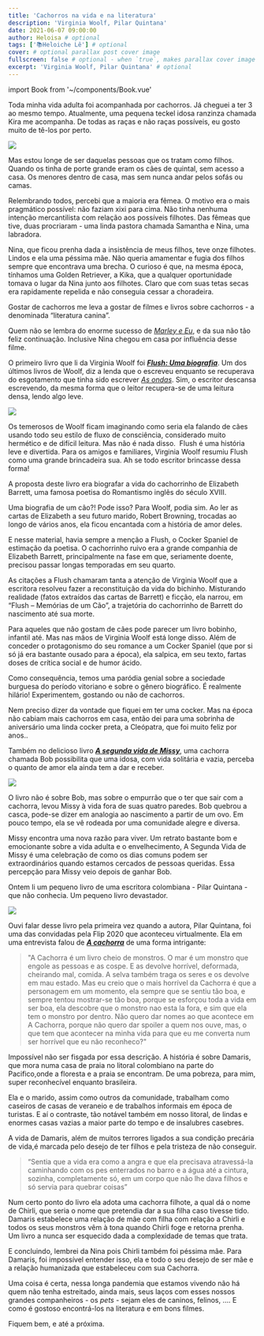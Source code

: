 ```yaml
---
title: 'Cachorros na vida e na literatura'
description: 'Virginia Woolf, Pilar Quintana'
date: 2021-06-07 09:00:00
author: Heloisa # optional
tags: ['📚Heloiche Lê'] # optional
cover: # optional parallax post cover image
fullscreen: false # optional - when `true`, makes parallax cover image take up full viewport height
excerpt: 'Virginia Woolf, Pilar Quintana' # optional
---
```


import Book from '~/components/Book.vue'

Toda minha vida adulta foi acompanhada por cachorros. Já cheguei a ter 3 ao mesmo tempo. Atualmente, uma pequena teckel idosa ranzinza chamada Kira me acompanha. De todas as raças e não raças possíveis, eu gosto muito de tê-los por perto.

![](https://mcusercontent.com/098dc617c09a7514b2f1ca78d/images/6c2a9125-7734-c5fe-3049-ddadf2fc3b3d.png)

Mas estou longe de ser daquelas pessoas que os tratam como filhos. Quando os tinha de porte grande eram os cães de quintal, sem acesso a casa. Os menores dentro de casa, mas sem nunca andar pelos sofás ou camas.

Relembrando todos, percebi que a maioria era fêmea. O motivo era o mais pragmático possível: não faziam xixi para cima. Não tinha nenhuma intenção mercantilista com relação aos possíveis filhotes. Das fêmeas que tive, duas procriaram - uma linda pastora chamada Samantha e Nina, uma labradora.

Nina, que ficou prenha dada a insistência de meus filhos, teve onze filhotes. Lindos e ela uma péssima mãe. Não queria amamentar e fugia dos filhos sempre que encontrava uma brecha. O curioso é que, na mesma época, tínhamos uma Golden Retriever, a Kika, que a qualquer oportunidade tomava o lugar da Nina junto aos filhotes. Claro que com suas tetas secas era rapidamente repelida e não conseguia cessar a choradeira.

Gostar de cachorros me leva a gostar de filmes e livros sobre cachorros - a denominada “literatura canina”.

Quem não se lembra do enorme sucesso de _[Marley e Eu](https://amzn.to/3fDIpMy)_, e da sua não tão feliz continuação. Inclusive Nina chegou em casa por influência desse filme.

O primeiro livro que li da Virginia Woolf foi [_**Flush: Uma biografia**_](https://amzn.to/3wMqf0M). Um dos últimos livros de Woolf, diz a lenda que o escreveu enquanto se recuperava do esgotamento que tinha sido escrever _[As ondas](https://amzn.to/2TH0UqN)_. Sim, o escritor descansa escrevendo, da mesma forma que o leitor recupera-se de uma leitura densa, lendo algo leve.

<book title="Flush: Uma biografia" author="Virginia Woolf" link="https://amzn.to/3wMqf0M">
<a target="_blank"  href="https://www.amazon.com.br/gp/product/8551300318/ref=as_li_tl?ie=UTF8&camp=1789&creative=9325&creativeASIN=8551300318&linkCode=as2&tag=heloisaavroch-20&linkId=95299bb4d8ef1eac2f4b05f30eaaa2f0"><img border="0" src="//ws-na.amazon-adsystem.com/widgets/q?_encoding=UTF8&MarketPlace=BR&ASIN=8551300318&ServiceVersion=20070822&ID=AsinImage&WS=1&Format=_SL250_&tag=heloisaavroch-20" ></a>
</book>
 

Os temerosos de Woolf ficam imaginando como seria ela falando de cães usando todo seu estilo de fluxo de consciência, considerado muito hermético e de difícil leitura. Mas não é nada disso.  Flush é uma história  leve e divertida. Para os amigos e familiares, Virginia Woolf resumiu Flush como uma grande brincadeira sua. Ah se todo escritor brincasse dessa forma!

A proposta deste livro era biografar a vida do cachorrinho de Elizabeth Barrett, uma famosa poetisa do Romantismo inglês do século XVIII.

Uma biografia de um cão?! Pode isso? Para Woolf, podia sim. Ao ler as cartas de Elizabeth a seu futuro marido, Robert Browning, trocadas ao longo de vários anos, ela ficou encantada com a história de amor deles.

E nesse material, havia sempre a menção a Flush, o Cocker Spaniel de estimação da poetisa. O cachorrinho ruivo era a grande companhia de Elizabeth Barrett, principalmente na fase em que, seriamente doente, precisou passar longas temporadas em seu quarto.

As citações a Flush chamaram tanta a atenção de Virginia Woolf que a escritora resolveu fazer a reconstituição da vida do bichinho. Misturando realidade (fatos extraídos das cartas de Barrett) e ficção, ela narrou, em “Flush – Memórias de um Cão”, a trajetória do cachorrinho de Barrett do nascimento até sua morte.

Para aqueles que não gostam de cães pode parecer um livro bobinho, infantil até. Mas nas mãos de Virginia Woolf está longe disso. Além de conceder o protagonismo do seu romance a um Cocker Spaniel (que por si só já era bastante ousado para a época), ela salpica, em seu texto, fartas doses de crítica social e de humor ácido.

Como consequência, temos uma paródia genial sobre a sociedade burguesa do período vitoriano e sobre o gênero biográfico. É realmente hilário! Experimentem, gostando ou não de cachorros.

Nem preciso dizer da vontade que fiquei em ter uma cocker. Mas na época não cabiam mais cachorros em casa, então dei para uma sobrinha de aniversário uma linda cocker preta, a Cleópatra, que foi muito feliz por anos..

Também no delicioso livro [_**A segunda vida de Missy**_](https://amzn.to/34vmS24), uma cachorra chamada Bob possibilita que uma idosa, com vida solitária e vazia, perceba o quanto de amor ela ainda tem a dar e receber.

<book title="A Segunda Vida de Missy" author="Beth Morrey" link="https://amzn.to/34vmS24">
<a target="_blank"  href="https://www.amazon.com.br/gp/product/6555600837/ref=as_li_tl?ie=UTF8&camp=1789&creative=9325&creativeASIN=6555600837&linkCode=as2&tag=heloisaavroch-20&linkId=5db71c00a353338229103f190676af2a"><img border="0" src="//ws-na.amazon-adsystem.com/widgets/q?_encoding=UTF8&MarketPlace=BR&ASIN=6555600837&ServiceVersion=20070822&ID=AsinImage&WS=1&Format=_SL250_&tag=heloisaavroch-20" ></a>
</book>


O livro não é sobre Bob, mas sobre o empurrão que o ter que sair com a cachorra, levou Missy à vida fora de suas quatro paredes. Bob quebrou a casca, pode-se dizer em analogia ao nascimento a partir de um ovo. Em pouco tempo, ela se vê rodeada por uma comunidade alegre e diversa.

Missy encontra uma nova razão para viver. Um retrato bastante bom e emocionante sobre a vida adulta e o envelhecimento, A Segunda Vida de Missy é uma celebração de como os dias comuns podem ser extraordinários quando estamos cercados de pessoas queridas. Essa percepção para Missy veio depois de ganhar Bob.

Ontem li um pequeno livro de uma escritora colombiana - Pilar Quintana - que não conhecia. Um pequeno livro devastador.


<book title="A cachorra" author="Pilar Quintana" link="https://amzn.to/3i6nz9W">
<a target="_blank"  href="https://www.amazon.com.br/gp/product/8551006592/ref=as_li_tl?ie=UTF8&camp=1789&creative=9325&creativeASIN=8551006592&linkCode=as2&tag=heloisaavroch-20&linkId=84bd84040e7c484d7a0a0620cf3c409e"><img border="0" src="//ws-na.amazon-adsystem.com/widgets/q?_encoding=UTF8&MarketPlace=BR&ASIN=8551006592&ServiceVersion=20070822&ID=AsinImage&WS=1&Format=_SL250_&tag=heloisaavroch-20" ></a>
</book>

Ouvi falar desse livro pela primeira vez quando a autora, Pilar Quintana, foi uma das convidadas pela Flip 2020 que aconteceu virtualmente. Ela em uma entrevista falou de [_**A cachorra**_](https://amzn.to/3i6nz9W) de uma forma intrigante:

> "A Cachorra é um livro cheio de monstros. O mar é um monstro que engole as pessoas e as cospe. E as devolve horrível, deformada, cheirando mal, comida. A selva também traga os seres e os devolve em mau estado. Mas eu creio que o mais horrível da Cachorra é que a personagem em um momento, ela sempre que se sentiu tão boa, e sempre tentou mostrar-se tão boa, porque se esforçou toda a vida em ser boa, ela descobre que o monstro nao esta la fora, e sim que ela tem o monstro por dentro. Não quero dar nomes ao que acontece em A Cachorra, porque não quero dar spoiler a quem nos ouve, mas, o que tem que acontecer na minha vida para que eu me converta num ser horrível que eu não reconheco?"

Impossível não ser fisgada por essa descrição. A história é sobre Damaris, que mora numa casa de praia no litoral colombiano na parte do Pacifico,onde a floresta e a praia se encontram. De uma pobreza, para mim, super reconhecível enquanto brasileira.

Ela e o marido, assim como outros da comunidade, trabalham como caseiros de casas de veraneio e de trabalhos informais em época de turistas. E aí o contraste, tão notável também em nosso litoral, de lindas e enormes casas vazias a maior parte do tempo e de insalubres casebres.

A vida de Damaris, além de muitos terrores ligados a sua condição precária de vida,é marcada pelo desejo de ter filhos e pela tristeza de não conseguir.

> “Sentia que a vida era como a angra e que ela precisava atravessá-la caminhando com os pes enterrados no barro e a água até a cintura, sozinha, completamente só, em um corpo que não lhe dava filhos e só servia para quebrar coisas”

Num certo ponto do livro ela adota uma cachorra filhote, a qual dá o nome de Chirli, que seria o nome que pretendia dar a sua filha caso tivesse tido. Damaris estabelece uma relação de mãe com filha com relação a Chirli e todos os seus monstros vêm à tona quando Chirli foge e retorna prenha. Um livro a nunca ser esquecido dada a complexidade de temas que trata.

E concluindo, lembrei da Nina pois Chirli também foi péssima mãe. Para Damaris, foi impossível entender isso, ela e todo o seu desejo de ser mãe e a relação humanizada que estabeleceu com sua Cachorra.

Uma coisa é certa, nessa longa pandemia que estamos vivendo não há quem não tenha estreitado, ainda mais, seus laços com esses nossos grandes companheiros - os _pets_ - sejam eles de caninos, felinos, …. E como é gostoso encontrá-los na literatura e em bons filmes.

Fiquem bem, e até a próxima.
